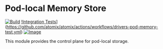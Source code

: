 <!--
SPDX-FileCopyrightText: 2023-present Intel Corporation
SPDX-License-Identifier: Apache-2.0
-->

# Pod-local Memory Store

[![Build](https://img.shields.io/github/actions/workflow/status/atomix/atomix/stores-pod-memory-verify.yml)](https://github.com/atomix/atomix/actions/workflows/stores-pod-memory-verify.yml)
[!Integration Tests](https://img.shields.io/github/actions/workflow/status/atomix/atomix/drivers-pod-memory-test.yml)](https://github.com/atomix/atomix/actions/workflows/drivers-pod-memory-test.yml)
[![Image](https://img.shields.io/docker/v/atomix/pod-memory-controller?label=release)](https://hub.docker.com/repository/docker/atomix/pod-memory-controller)

This module provides the control plane for pod-local storage.
